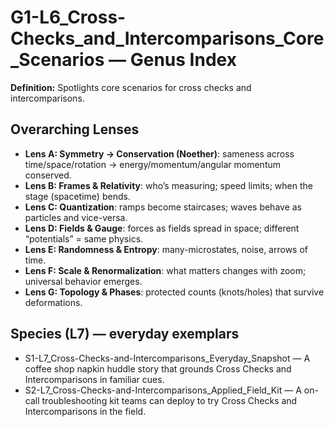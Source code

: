 # G1-L6_Cross-Checks_and_Intercomparisons_Core_Scenarios — Genus Index
**Definition:** Spotlights core scenarios for cross checks and intercomparisons.

## Overarching Lenses

- **Lens A: Symmetry -> Conservation (Noether)**: sameness across time/space/rotation → energy/momentum/angular momentum conserved.
- **Lens B: Frames & Relativity**: who’s measuring; speed limits; when the stage (spacetime) bends.
- **Lens C: Quantization**: ramps become staircases; waves behave as particles and vice-versa.
- **Lens D: Fields & Gauge**: forces as fields spread in space; different “potentials” = same physics.
- **Lens E: Randomness & Entropy**: many-microstates, noise, arrows of time.
- **Lens F: Scale & Renormalization**: what matters changes with zoom; universal behavior emerges.
- **Lens G: Topology & Phases**: protected counts (knots/holes) that survive deformations.

## Species (L7) — everyday exemplars
- S1-L7_Cross-Checks-and-Intercomparisons_Everyday_Snapshot — A coffee shop napkin huddle story that grounds Cross Checks and Intercomparisons in familiar cues.
- S2-L7_Cross-Checks-and-Intercomparisons_Applied_Field_Kit — A on-call troubleshooting kit teams can deploy to try Cross Checks and Intercomparisons in the field.
